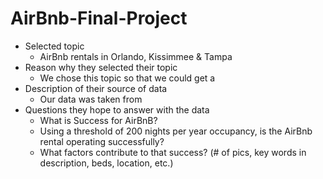 # AirBnb-Final-Project

 * Selected topic 
    * AirBnb rentals in Orlando, Kissimmee & Tampa
 * Reason why they selected their topic 
    * We chose this topic so that we could get a 
 * Description of their source of data 
    * Our data was taken from
 * Questions they hope to answer with the data
    * What is Success for AirBnB?
    * Using a threshold of 200 nights per year occupancy, is the AirBnb rental operating successfully?
    * What factors contribute to that success? (# of pics, key words in description, beds, location, etc.)
